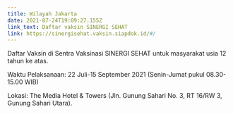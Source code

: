 ```yaml
---
title: Wilayah Jakarta
date: 2021-07-24T19:09:27.155Z
link_text: Daftar vaksin SINERGI SEHAT
link: https://sinergisehat.vaksin.siapdok.id/#/
---
```

Daftar Vaksin di Sentra Vaksinasi SINERGI SEHAT untuk masyarakat usia 12 tahun ke atas.

Waktu Pelaksanaan: 22 Juli-15 September 2021 (Senin-Jumat pukul 08.30-15.00 WIB)

Lokasi: The Media Hotel & Towers (Jln. Gunung Sahari No. 3, RT 16/RW 3, Gunung Sahari Utara).